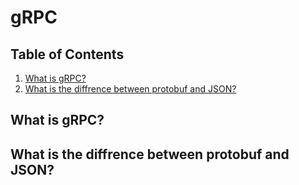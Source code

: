 # gRPC

## Table of Contents
1. [What is gRPC?](#what-is-gRPC)
2. [What is the diffrence between protobuf and JSON?](#what-is-the-difference-between-protobuf-and-json)

## What is gRPC?

## What is the diffrence between protobuf and JSON?
